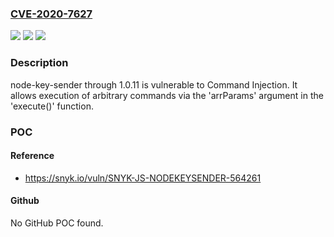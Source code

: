 ### [CVE-2020-7627](https://cve.mitre.org/cgi-bin/cvename.cgi?name=CVE-2020-7627)
![](https://img.shields.io/static/v1?label=Product&message=node-key-sender&color=blue)
![](https://img.shields.io/static/v1?label=Version&message=n%2Fa&color=blue)
![](https://img.shields.io/static/v1?label=Vulnerability&message=Command%20Injection&color=brighgreen)

### Description

node-key-sender through 1.0.11 is vulnerable to Command Injection. It allows execution of arbitrary commands via the 'arrParams' argument in the 'execute()' function.

### POC

#### Reference
- https://snyk.io/vuln/SNYK-JS-NODEKEYSENDER-564261

#### Github
No GitHub POC found.

